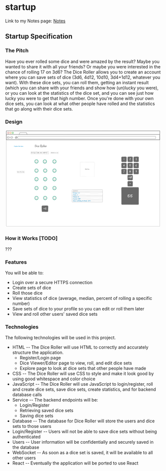 # startup
Link to my Notes page: [Notes](https://github.com/ejlayton00/startup/blob/main/notes.md)


## Startup Specification
### The Pitch
Have you ever rolled some dice and were amazed by the result? Maybe you wanted to share it with all your friends? Or maybe you were interested in the chance of rolling 17 on 3d6? The Dice Roller allows you to create an account where you can save sets of dice (3d6, 4d12, 10d10, 3d4+1d12, whatever you want). With these dice sets, you can roll them, getting an instant result (which you can share with your friends and show how (un)lucky you were), or you can look at the statistics of the dice set, and you can see just how lucky you were to get that high number. Once you're done with your own dice sets, you can look at what other people have rolled and the statistics that go along with their dice sets.

### Design
![Design mockup for the dice roller.](./images/StartupSpecification/DiceRollerMockup.png)

### How it Works [TODO]
???

### Features
You will be able to:
- Login over a secure HTTPS connection
- Create sets of dice
- Roll those dice
- View statistics of dice (average, median, percent of rolling a specific number)
- Save sets of dice to your profile so you can edit or roll them later
- View and roll other users' saved dice sets

### Technologies
The following technologies will be used in this project.
- HTML -- The Dice Roller will use HTML to correctly and accurately structure the application.
    - Register/Login page
    - Dice Viewer/Editor page to view, roll, and edit dice sets
    - Explore page to look at dice sets that other people have made
- CSS -- The Dice Roller will use CSS to style and make it look good by using good whitespace and color choice
- JavaScript -- The Dice Roller will use JavaScript to login/register, roll and create dice sets, save dice sets, create statistics, and for backend database calls
- Service -- The backend endpoints will be:
    - Login/Register
    - Retrieving saved dice sets
    - Saving dice sets
- Database -- The database for Dice Roller will store the users and dice sets to those users
- Login/Register -- Users will not be able to save dice sets without being authenticated
- Users -- User information will be confidentially and securely saved in the database
- WebSocket -- As soon as a dice set is saved, it will be available to all other users
- React -- Eventually the application will be ported to use React